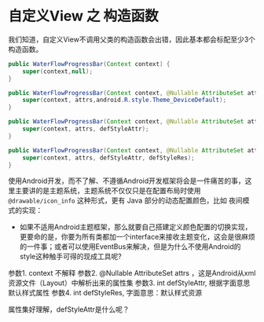 # 自定义View 之 构造函数

我们知道，自定义View不调用父类的构造函数会出错，因此基本都会标配至少3个构造函数。

```java
public WaterFlowProgressBar(Context context) {
    super(context,null);
}

public WaterFlowProgressBar(Context context, @Nullable AttributeSet attrs) {
    super(context, attrs,android.R.style.Theme_DeviceDefault);
}

public WaterFlowProgressBar(Context context, @Nullable AttributeSet attrs, int defStyleAttr) {
    super(context, attrs, defStyleAttr);
}

public WaterFlowProgressBar(Context context, @Nullable AttributeSet attrs, int defStyleAttr, int defStyleRes) {
    super(context, attrs, defStyleAttr, defStyleRes);
}
```

使用Android开发，而不了解、不遵循Android开发框架将会是一件痛苦的事，这里主要讲的是主题系统，主题系统不仅仅只是在配置布局时使用 `@drawable/icon_info` 这种形式，更有 Java 部分的动态配置颜色，比如 夜间模式的实现：

- 如果不适用Android主题框架，那么就要自己搭建定义颜色配置的切换实现，更要命的是，你要为所有类都加一个interface来接收主题变化，这会是很麻烦的一件事；或者可以使用EventBus来解决，但是为什么不使用Android的style这种触手可得的现成工具呢?

参数1. context 不解释
参数2. @Nullable AttributeSet attrs ，这是Android从xml资源文件（Layout）中解析出来的属性集
参数3. int defStyleAttr, 根据字面意思 默认样式属性
参数4. int defStyleRes, 字面意思：默认样式资源

属性集好理解，defStyleAttr是什么呢？